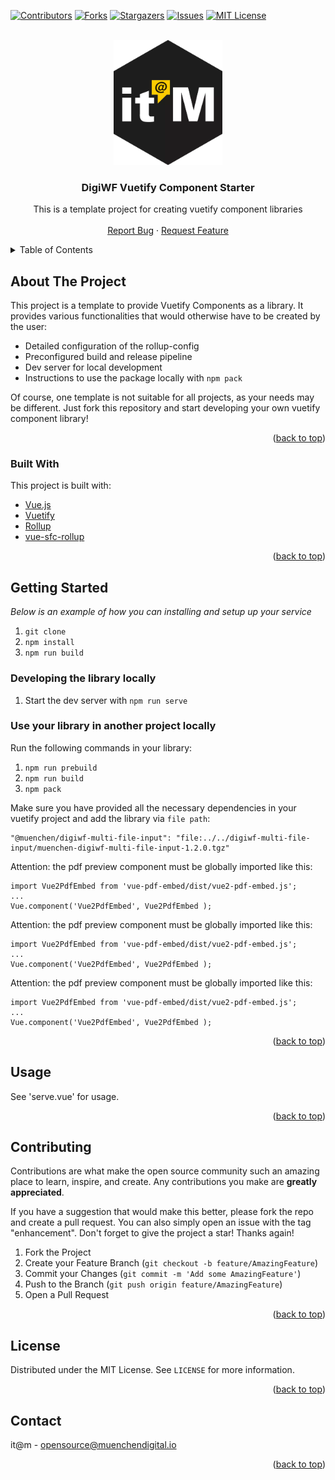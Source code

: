 <div id="top"></div>

<!-- PROJECT SHIELDS -->
[![Contributors][contributors-shield]][contributors-url]
[![Forks][forks-shield]][forks-url]
[![Stargazers][stars-shield]][stars-url]
[![Issues][issues-shield]][issues-url]
[![MIT License][license-shield]][license-url]


<!-- PROJECT LOGO -->
<br />
<div align="center">
  <a href="https://github.com/it-at-m/digiwf-multi-file-input">
    <img src="images/logo.png" alt="Logo" height="200">
  </a>

<h3 align="center">DigiWF Vuetify Component Starter</h3>

  <p align="center">
   This is a template project for creating vuetify component libraries
     <!-- <br />
   <a href="https://github.com/it-at-m/digiwf-multi-file-input"><strong>Explore the docs »</strong></a> -->
    <br />
    <br />
     <!-- <a href="https://github.com/it-at-m/digiwf-multi-file-input">View Demo</a>
    · -->
    <a href="https://github.com/it-at-m/digiwf-multi-file-input/issues">Report Bug</a>
    ·
    <a href="https://github.com/it-at-m/digiwf-multi-file-input/issues">Request Feature</a>
  </p>
</div>



<!-- TABLE OF CONTENTS -->
<details>
  <summary>Table of Contents</summary>
  <ol>
    <li>
      <a href="#about-the-project">About The Project</a>
      <ul>
        <li><a href="#built-with">Built With</a></li>
      </ul>
    </li>
    <li>
      <a href="#getting-started">Getting Started</a>
    </li>
    <li><a href="#usage">Usage</a></li>
    <li><a href="#contributing">Contributing</a></li>
    <li><a href="#license">License</a></li>
    <li><a href="#contact">Contact</a></li>
  </ol>
</details>



<!-- ABOUT THE PROJECT -->
## About The Project

This project is a template to provide Vuetify Components as a library. It provides various functionalities that would otherwise have to be created by the user:

- Detailed configuration of the rollup-config
- Preconfigured build and release pipeline
- Dev server for local development
- Instructions to use the package locally with `npm pack`

Of course, one template is not suitable for all projects, as your needs may be different. Just fork this repository and start developing your own vuetify component library!

<p align="right">(<a href="#top">back to top</a>)</p>


### Built With

This project is built with:

* [Vue.js](https://vuejs.org)
* [Vuetify](https://vuetifyjs.com/en/)
* [Rollup](https://github.com/rollup/rollup)
* [vue-sfc-rollup](https://github.com/team-innovation/vue-sfc-rollup)

<p align="right">(<a href="#top">back to top</a>)</p>


<!-- GETTING STARTED -->
## Getting Started

_Below is an example of how you can installing and setup up your service_

1. `git clone `
2. `npm install`
3. `npm run build`

### Developing the library locally

1. Start the dev server with `npm run serve`

### Use your library in another project locally

Run the following commands in your library:

1. `npm run prebuild`
2. `npm run build`
3. `npm pack`

Make sure you have provided all the necessary dependencies in your vuetify project and add the library via `file path`:
 
```
"@muenchen/digiwf-multi-file-input": "file:../../digiwf-multi-file-input/muenchen-digiwf-multi-file-input-1.2.0.tgz"
```

Attention: the pdf preview component must be globally imported like this:
```
import Vue2PdfEmbed from 'vue-pdf-embed/dist/vue2-pdf-embed.js';
...
Vue.component('Vue2PdfEmbed', Vue2PdfEmbed );
```

Attention: the pdf preview component must be globally imported like this:
```
import Vue2PdfEmbed from 'vue-pdf-embed/dist/vue2-pdf-embed.js';
...
Vue.component('Vue2PdfEmbed', Vue2PdfEmbed );
```

Attention: the pdf preview component must be globally imported like this:
```
import Vue2PdfEmbed from 'vue-pdf-embed/dist/vue2-pdf-embed.js';
...
Vue.component('Vue2PdfEmbed', Vue2PdfEmbed );
```

<p align="right">(<a href="#top">back to top</a>)</p>


<!-- USAGE EXAMPLES -->
## Usage

See 'serve.vue' for usage.

<p align="right">(<a href="#top">back to top</a>)</p>


<!-- CONTRIBUTING -->
## Contributing

Contributions are what make the open source community such an amazing place to learn, inspire, and create. Any contributions you make are **greatly appreciated**.

If you have a suggestion that would make this better, please fork the repo and create a pull request. You can also simply open an issue with the tag "enhancement".
Don't forget to give the project a star! Thanks again!

1. Fork the Project
2. Create your Feature Branch (`git checkout -b feature/AmazingFeature`)
3. Commit your Changes (`git commit -m 'Add some AmazingFeature'`)
4. Push to the Branch (`git push origin feature/AmazingFeature`)
5. Open a Pull Request

<p align="right">(<a href="#top">back to top</a>)</p>


<!-- LICENSE -->
## License

Distributed under the MIT License. See `LICENSE` for more information.

<p align="right">(<a href="#top">back to top</a>)</p>



<!-- CONTACT -->
## Contact

it@m - opensource@muenchendigital.io

<p align="right">(<a href="#top">back to top</a>)</p>


<!-- MARKDOWN LINKS & IMAGES -->
<!-- https://www.markdownguide.org/basic-syntax/#reference-style-links -->
[contributors-shield]: https://img.shields.io/github/contributors/it-at-m/digiwf-multi-file-input.svg?style=for-the-badge
[contributors-url]: https://github.com/it-at-m/digiwf-multi-file-input/graphs/contributors
[forks-shield]: https://img.shields.io/github/forks/it-at-m/digiwf-multi-file-input.svg?style=for-the-badge
[forks-url]: https://github.com/it-at-m/digiwf-multi-file-input/network/members
[stars-shield]: https://img.shields.io/github/stars/it-at-m/digiwf-multi-file-input.svg?style=for-the-badge
[stars-url]: https://github.com/it-at-m/digiwf-multi-file-input/stargazers
[issues-shield]: https://img.shields.io/github/issues/it-at-m/digiwf-multi-file-input.svg?style=for-the-badge
[issues-url]: https://github.com/it-at-m/digiwf-multi-file-input/issues
[license-shield]: https://img.shields.io/github/license/it-at-m/digiwf-multi-file-input.svg?style=for-the-badge
[license-url]: https://github.com/it-at-m/digiwf-multi-file-input/blob/master/LICENSE
[product-screenshot]: images/screenshot.png

